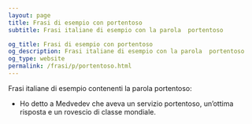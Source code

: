 ```yaml
---
layout: page
title: Frasi di esempio con portentoso 
subtitle: Frasi italiane di esempio con la parola  portentoso

og_title: Frasi di esempio con portentoso 
og_description: Frasi italiane di esempio con la parola  portentoso
og_type: website
permalink: /frasi/p/portentoso.html
---
```


Frasi italiane di esempio contenenti la parola portentoso:


- Ho detto a Medvedev che aveva un servizio portentoso, un’ottima risposta e un rovescio di classe mondiale.
